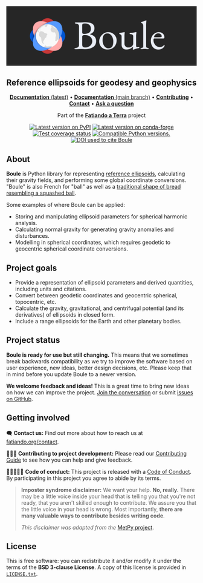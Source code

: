 <img src="https://github.com/fatiando/boule/raw/main/doc/_static/readme-banner.png" alt="Boule">

<h2 align="center">Reference ellipsoids for geodesy and geophysics</h2>

<p align="center">
<a href="https://www.fatiando.org/boule"><strong>Documentation</strong> (latest)</a> •
<a href="https://www.fatiando.org/boule/dev"><strong>Documentation</strong> (main branch)</a> •
<a href="https://github.com/fatiando/boule/blob/main/CONTRIBUTING.md"><strong>Contributing</strong></a> •
<a href="https://www.fatiando.org/contact/"><strong>Contact</strong></a> •
<a href="https://github.com/orgs/fatiando/discussions"><strong>Ask a question</strong></a>
</p>

<p align="center">
Part of the <a href="https://www.fatiando.org"><strong>Fatiando a Terra</strong></a> project
</p>

<p align="center">
<a href="https://pypi.python.org/pypi/boule"><img src="http://img.shields.io/pypi/v/boule.svg?style=flat-square" alt="Latest version on PyPI"></a>
<a href="https://github.com/conda-forge/boule-feedstock"><img src="https://img.shields.io/conda/vn/conda-forge/boule.svg?style=flat-square" alt="Latest version on conda-forge"></a>
<a href="https://codecov.io/gh/fatiando/boule"><img src="https://img.shields.io/codecov/c/github/fatiando/boule/main.svg?style=flat-square" alt="Test coverage status"></a>
<a href="https://pypi.python.org/pypi/boule"><img src="https://img.shields.io/pypi/pyversions/boule.svg?style=flat-square" alt="Compatible Python versions."></a>
<a href="https://doi.org/10.5281/zenodo.3530749"><img src="https://img.shields.io/badge/doi-10.5281%2Fzenodo.3530749-blue?style=flat-square" alt="DOI used to cite Boule"></a>
</p>

## About

**Boule** is Python library for representing
[reference ellipsoids](https://en.wikipedia.org/wiki/Reference_ellipsoid),
calculating their gravity fields, and performing some global coordinate
conversions.
"Boule" is also French for "ball" as well as a
[traditional shape of bread resembling a squashed ball](https://en.wikipedia.org/wiki/Boule_(bread)).

Some examples of where Boule can be applied:

* Storing and manipulating ellipsoid parameters for spherical harmonic analysis.
* Calculating normal gravity for generating gravity anomalies and disturbances.
* Modelling in spherical coordinates, which requires geodetic to geocentric
  spherical coordinate conversions.

## Project goals

* Provide a representation of ellipsoid parameters and derived quantities,
  including units and citations.
* Convert between geodetic coordinates and geocentric spherical, topocentric,
  etc.
* Calculate the gravity, gravitational, and centrifugal potential (and its
  derivatives) of ellipsoids in closed form.
* Include a range ellipsoids for the Earth and other planetary bodies.

## Project status

**Boule is ready for use but still changing.**
This means that we sometimes break backwards compatibility as we try to
improve the software based on user experience, new ideas, better design
decisions, etc. Please keep that in mind before you update Boule to a newer
version.

**We welcome feedback and ideas!** This is a great time to bring new ideas on
how we can improve the project.
[Join the conversation](https://www.fatiando.org/contact) or submit
[issues on GitHub](https://github.com/fatiando/boule/issues).

## Getting involved

🗨️ **Contact us:**
Find out more about how to reach us at
[fatiando.org/contact](https://www.fatiando.org/contact/).

👩🏾‍💻 **Contributing to project development:**
Please read our
[Contributing Guide](https://github.com/fatiando/boule/blob/main/CONTRIBUTING.md)
to see how you can help and give feedback.

🧑🏾‍🤝‍🧑🏼 **Code of conduct:**
This project is released with a
[Code of Conduct](https://github.com/fatiando/community/blob/main/CODE_OF_CONDUCT.md).
By participating in this project you agree to abide by its terms.

> **Imposter syndrome disclaimer:**
> We want your help. **No, really.** There may be a little voice inside your
> head that is telling you that you're not ready, that you aren't skilled
> enough to contribute. We assure you that the little voice in your head is
> wrong. Most importantly, **there are many valuable ways to contribute besides
> writing code**.
>
> *This disclaimer was adapted from the*
> [MetPy project](https://github.com/Unidata/MetPy).

## License

This is free software: you can redistribute it and/or modify it under the terms
of the **BSD 3-clause License**. A copy of this license is provided in
[`LICENSE.txt`](https://github.com/fatiando/boule/blob/main/LICENSE.txt).
